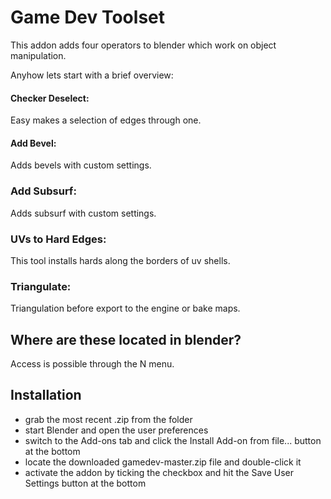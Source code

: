 # Game Dev Toolset

This addon adds four operators to blender which work on object manipulation.

Anyhow lets start with a brief overview:

#### Checker Deselect:

Easy makes a selection of edges through one.

#### Add Bevel:

Adds bevels with custom settings.

### Add Subsurf:

Adds subsurf with custom settings.

### UVs to Hard Edges:

This tool installs hards along the borders of uv shells.

### Triangulate:

Triangulation before export to the engine or bake maps.


## Where are these located in blender?

Access is possible through the N menu.


## Installation
* grab the most recent .zip from the folder
* start Blender and open the user preferences
* switch to the Add-ons tab and click the Install Add-on from file... button at the bottom
* locate the downloaded gamedev-master.zip file and double-click it
* activate the addon by ticking the checkbox and hit the Save User Settings button at the bottom